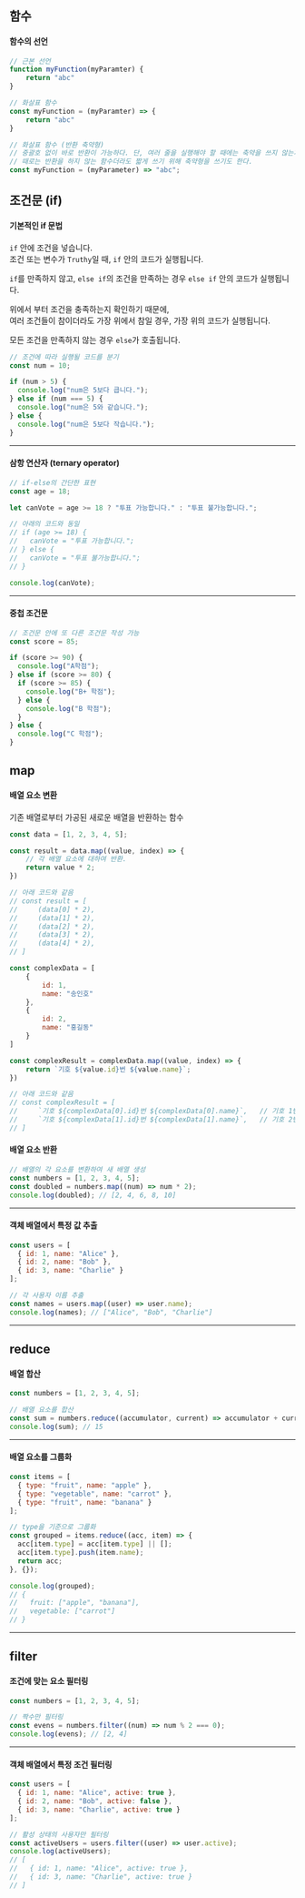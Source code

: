 ## 함수

#### 함수의 선언

```javascript
// 근본 선언
function myFunction(myParamter) {
    return "abc"
}

// 화살표 함수
const myFunction = (myParamter) => {
    return "abc"
} 

// 화살표 함수 (반환 축약형)
// 중괄호 없이 바로 반환이 가능하다. 단, 여러 줄을 실행해야 할 때에는 축약을 쓰지 않는게 좋다.
// 때로는 반환을 하지 않는 함수더라도 짧게 쓰기 위해 축약형을 쓰기도 한다.
const myFunction = (myParameter) => "abc";
```


## 조건문 (if)

#### 기본적인 if 문법

```if``` 안에 조건을 넣습니다.  
조건 또는 변수가 ```Truthy```일 때, ```if``` 안의 코드가 실행됩니다.

```if```를 만족하지 않고, ```else if```의 조건을 만족하는 경우 ```else if``` 안의 코드가 실행됩니다.

위에서 부터 조건을 충족하는지 확인하기 때문에,   
여러 조건들이 참이더라도 가장 위에서 참일 경우, 가장 위의 코드가 실행됩니다.

모든 조건을 만족하지 않는 경우 ```else```가 호출됩니다.


```javascript
// 조건에 따라 실행될 코드를 분기
const num = 10;

if (num > 5) {
  console.log("num은 5보다 큽니다.");
} else if (num === 5) {
  console.log("num은 5와 같습니다.");
} else {
  console.log("num은 5보다 작습니다.");
}
```

<hr/>

#### 삼항 연산자 (ternary operator)

```javascript
// if-else의 간단한 표현
const age = 18;

let canVote = age >= 18 ? "투표 가능합니다." : "투표 불가능합니다.";

// 아래의 코드와 동일
// if (age >= 18) {
//   canVote = "투표 가능합니다.";
// } else {
//   canVote = "투표 불가능합니다.";
// }

console.log(canVote);
```

<hr/>

#### 중첩 조건문

```javascript
// 조건문 안에 또 다른 조건문 작성 가능
const score = 85;

if (score >= 90) {
  console.log("A학점");
} else if (score >= 80) {
  if (score >= 85) {
    console.log("B+ 학점");
  } else {
    console.log("B 학점");
  }
} else {
  console.log("C 학점");
}
```


## map

#### 배열 요소 변환

기존 배열로부터 가공된 새로운 배열을 반환하는 함수

```javascript
const data = [1, 2, 3, 4, 5];

const result = data.map((value, index) => {
    // 각 배열 요소에 대하여 반환.
    return value * 2;
})

// 아래 코드와 같음
// const result = [
//     (data[0] * 2),
//     (data[1] * 2),
//     (data[2] * 2),
//     (data[3] * 2),
//     (data[4] * 2),
// ]

const complexData = [
    {
        id: 1,
        name: "송인호"
    },
    {
        id: 2,
        name: "홍길동"
    }
]

const complexResult = complexData.map((value, index) => {
    return `기호 ${value.id}번 ${value.name}`;
})

// 아래 코드와 같음
// const complexResult = [
//     `기호 ${complexData[0].id}번 ${complexData[0].name}`,   // 기호 1번 송인호
//     `기호 ${complexData[1].id}번 ${complexData[1].name}`,   // 기호 2번 홍길동
// ]
```

#### 배열 요소 반환

```javascript
// 배열의 각 요소를 변환하여 새 배열 생성
const numbers = [1, 2, 3, 4, 5];
const doubled = numbers.map((num) => num * 2);
console.log(doubled); // [2, 4, 6, 8, 10]
```

<hr/>

#### 객체 배열에서 특정 값 추출

```javascript
const users = [
  { id: 1, name: "Alice" },
  { id: 2, name: "Bob" },
  { id: 3, name: "Charlie" }
];

// 각 사용자 이름 추출
const names = users.map((user) => user.name);
console.log(names); // ["Alice", "Bob", "Charlie"]
```

<hr/>

## reduce

#### 배열 합산

```javascript
const numbers = [1, 2, 3, 4, 5];

// 배열 요소를 합산
const sum = numbers.reduce((accumulator, current) => accumulator + current, 0);
console.log(sum); // 15
```

<hr/>

#### 배열 요소를 그룹화

```javascript
const items = [
  { type: "fruit", name: "apple" },
  { type: "vegetable", name: "carrot" },
  { type: "fruit", name: "banana" }
];

// type을 기준으로 그룹화
const grouped = items.reduce((acc, item) => {
  acc[item.type] = acc[item.type] || [];
  acc[item.type].push(item.name);
  return acc;
}, {});

console.log(grouped);
// {
//   fruit: ["apple", "banana"],
//   vegetable: ["carrot"]
// }
```

<hr/>

## filter

#### 조건에 맞는 요소 필터링

```javascript
const numbers = [1, 2, 3, 4, 5];

// 짝수만 필터링
const evens = numbers.filter((num) => num % 2 === 0);
console.log(evens); // [2, 4]
```

<hr/>

#### 객체 배열에서 특정 조건 필터링

```javascript
const users = [
  { id: 1, name: "Alice", active: true },
  { id: 2, name: "Bob", active: false },
  { id: 3, name: "Charlie", active: true }
];

// 활성 상태의 사용자만 필터링
const activeUsers = users.filter((user) => user.active);
console.log(activeUsers);
// [
//   { id: 1, name: "Alice", active: true },
//   { id: 3, name: "Charlie", active: true }
// ]
```